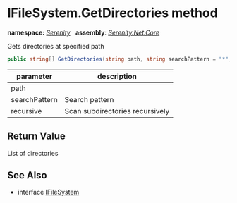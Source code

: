 # IFileSystem.GetDirectories method
**namespace:** *[Serenity](../../README.md#serenity-namespace)*   **assembly**: *[Serenity.Net.Core](../../README.md)*

Gets directories at specified path

```csharp
public string[] GetDirectories(string path, string searchPattern = "*", bool recursive = false)
```

| parameter | description |
| --- | --- |
| path |  |
| searchPattern | Search pattern |
| recursive | Scan subdirectories recursively |

## Return Value

List of directories

## See Also

* interface [IFileSystem](../IFileSystem.md)